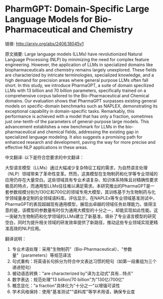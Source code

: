 # PharmGPT: Domain-Specific Large Language Models for Bio-Pharmaceutical and Chemistry

链接: http://arxiv.org/abs/2406.18045v1

原文摘要:
Large language models (LLMs) have revolutionized Natural Language Processing
(NLP) by minimizing the need for complex feature engineering. However, the
application of LLMs in specialized domains like biopharmaceuticals and
chemistry remains largely unexplored. These fields are characterized by
intricate terminologies, specialized knowledge, and a high demand for precision
areas where general purpose LLMs often fall short. In this study, we introduce
PharmaGPT, a suite of domain specilized LLMs with 13 billion and 70 billion
parameters, specifically trained on a comprehensive corpus tailored to the
Bio-Pharmaceutical and Chemical domains. Our evaluation shows that PharmaGPT
surpasses existing general models on specific-domain benchmarks such as NAPLEX,
demonstrating its exceptional capability in domain-specific tasks. Remarkably,
this performance is achieved with a model that has only a fraction, sometimes
just one-tenth-of the parameters of general-purpose large models. This
advancement establishes a new benchmark for LLMs in the bio-pharmaceutical and
chemical fields, addressing the existing gap in specialized language modeling.
It also suggests a promising path for enhanced research and development, paving
the way for more precise and effective NLP applications in these areas.

中文翻译:
以下是符合您要求的中文翻译：

大型语言模型（LLMs）通过大幅减少复杂特征工程的需求，为自然语言处理（NLP）领域带来了革命性变革。然而，这类模型在生物制药和化学等专业领域的应用仍存在大量空白。这些领域具有专业术语复杂、知识体系特殊且对精确性要求极高的特点，而通用型LLMs往往难以满足需求。本研究推出的PharmaGPT是一套参数规模分别为130亿和700亿的领域专用大模型，其训练基于为生物制药与化学领域量身定制的全领域语料库。评估显示，在NAPLEx等专业领域基准测试中，PharmaGPT的表现超越现有通用模型，展现出卓越的领域任务处理能力。值得注意的是，该模型的参数量有时仅为通用大模型的十分之一，却能实现如此性能。这一突破为生物制药和化学领域的LLMs建立了新基准，填补了专业语言模型的研究空白，同时为提升相关领域的研发效率提供了新路径，推动这些专业领域实现更精准高效的NLP应用。

翻译说明：
1. 专业术语处理：采用"生物制药"（Bio-Pharmaceutical）、"参数量"（parameters）等规范译法
2. 句式重构：将英语长句拆分为符合中文表达习惯的短句（如第一段重组为三个递进短句）
3. 被动语态转换："are characterized by"译为主动式"具有...特点"
4. 数字表达：规范处理"13 billion/70 billion"为"130亿/700亿"
5. 概念显化："a fraction"具体化为"十分之一"以增强可读性
6. 学术风格保持：使用"基准测试""语料库"等学术用语，确保专业度
